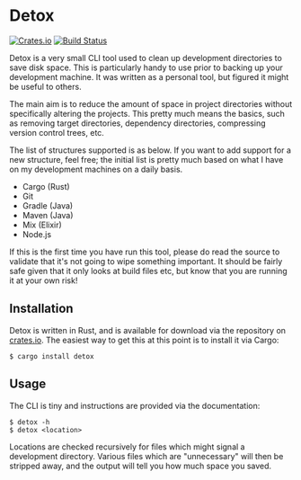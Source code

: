 # Detox
[![Crates.io](https://img.shields.io/crates/v/detox.svg)](https://crates.io/crates/detox)
[![Build Status](https://img.shields.io/github/workflow/status/whitfin/detox/CI)](https://github.com/whitfin/detox/actions)

Detox is a very small CLI tool used to clean up development directories to
save disk space. This is particularly handy to use prior to backing up your
development machine. It was written as a personal tool, but figured it might
be useful to others.

The main aim is to reduce the amount of space in project directories without
specifically altering the projects. This pretty much means the basics, such
as removing target directories, dependency directories, compressing version
control trees, etc.

The list of structures supported is as below. If you want to add support for
a new structure, feel free; the initial list is pretty much based on what I
have on my development machines on a daily basis.

* Cargo (Rust)
* Git
* Gradle (Java)
* Maven (Java)
* Mix (Elixir)
* Node.js

If this is the first time you have run this tool, please do read the source
to validate that it's not going to wipe something important. It should be
fairly safe given that it only looks at build files etc, but know that you
are running it at your own risk!

## Installation

Detox is written in Rust, and is available for download via the repository
on [crates.io](https://crates.io/crates/detox). The easiest way to get this
at this point is to install it via Cargo:

```shell
$ cargo install detox
```

## Usage

The CLI is tiny and instructions are provided via the documentation:

```shell
$ detox -h
$ detox <location>
```

Locations are checked recursively for files which might signal a development
directory. Various files which are "unnecessary" will then be stripped away,
and the output will tell you how much space you saved.
